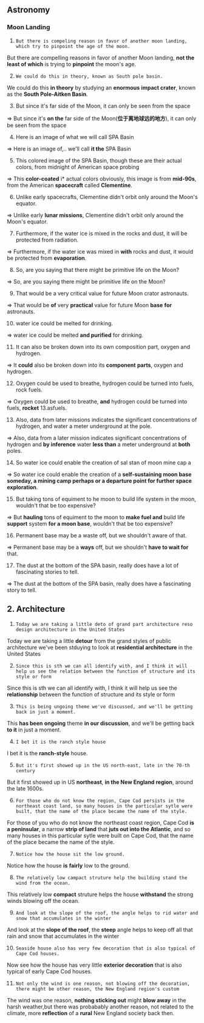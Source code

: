 ## Astronomy
### Moon Landing
1. `But there is compeling reason in favor of another moon landing, which try to pinpoint the age of the moon.`

But there are compelling reasons in favor of another Moon landing, **not the least of which** is trying to **pinpoint** the moon's age.

2. `We could do this in theory, known as South pole basin.`

We could do this **in theory** by studying an **enormous** **impact crater**, known as the **South Pole-Aitken Basin**.

3. But since it's far side of the Moon, it can only be seen from the space

=> But since it's **on the** far side of the Moon(**位于离地球远的地方**), it can only be seen from the space

4. Here is an image of what we will call SPA Basin

=> Here is an image of,.. we'll call **it the** SPA Basin

5. This colored image of the SPA Basin, though these are their actual colors, from midnight of American space probing 

=> This **color-coated** i* actual colors obviously, this image is from **mid-90s**, from the American **spacecraft** called **Clementine**. 

6. Unlike early spacecrafts, Clementine didn't orbit only around the Moon's equator.

=> Unlike early **lunar missions**, Clementine didn't orbit only around the Moon's equator.


7. Furthermore, if the water ice is mixed in the rocks and dust, it will be protected from radiation.

=> Furthermore, if the water ice was mixed in **with** rocks and dust, it would be protected from **evaporation**.


8. So, are you saying that there might be primitive life on the Moon?

=> So, are you saying there might be primitive life on the Moon?


9. That would be a very critical value for future Moon crator astronauts.

=> That would be **of** very **practical** value for future Moon **base** **for** astronauts.


10. water ice could be melted for drinking.

=> water ice could be melted **and purified** for drinking.

11. It can also be broken down into its own composition part, oxygen and hydrogen.

=> It **could** also be broken down into its **component** **parts**, oxygen and hydrogen.

12. Oxygen could be used to breathe, hydrogen could be turned into fuels, rock fuels.

=> Oxygen could be used to breathe, **and** hydrogen could be turned into fuels, **rocket** 13.asfuels.

13. Also, data from later missions indicates the significant concentrations of hydrogen, and water a meter underground at the pole.

=> Also, data from a later mission indicates significant concentrations of hydrogen and **by inference** water **less than** a meter underground at **both** poles.


14. So water ice could enable the creation of sal stan of moon mine cap a 


=> So water ice could enable the creation of a **self-sustaining moon base someday, a mining camp perhaps or a departure point for further space exploration**.


15. But taking tons of equiment to he moon to build life system in the moon, wouldn't that be too expensive?

=> But **hauling** tons of equiment to the moon to **make fuel and** build life **support** system **for a moon base**, wouldn't that be too expensive?

16. Permanent base may be a waste off, but we shouldn't aware of that.

=> Permanent base may be a **ways** off, but we shouldn't **have to wait for** that. 


17. The dust at the bottom of the SPA basin, really does have a lot of fascinating stories to tell.

=> The dust at the bottom of the SPA basin, really does have a fascinating story to tell.



## 2. Architecture
1. `Today we are taking a little deto of grand part architecture reso design architecture in the United States`

Today we are taking a little **detour** from the grand styles of public architecture we've been stduying to look at **residential architecture** in the United States

2. `Since this is sth we can all identify with, and I think it will help us see the relation between the function of structure and its style or form`

Since this is sth we can all identify with, I think it will help us see the **relationship** between the function of structure and its style or form



3. `This is being ungoing theme we've discussed, and we'll be getting back in just a moment.`

This **has been** **ongoing** theme **in our discussion**, and we'll be getting back **to it** in just a moment.



4. `I bet it is the ranch style house`

I bet it is the **ranch-style** house.


5. `But it's first showed up in the US north-east, late in the 70-th century`

But it first showed up in US **northeast**, **in the New England region**, around the late 1600s.

6. `For those who do not know the region, Cape Cod persists in the northeast coast land, so many houses in the particular sytle were built, that the name of the place became the name of the style.`


For those of you who do not know the northeast coast region, Cape Cod **is a peninsular**, a narrow **strip of land** that **juts out into the Atlantic**, and so many houses in this particular sytle were built on Cape Cod, that the name of the place became the name of the style.


7. `Notice how the house sit the low ground.`

Notice how the house **is** **fairly** low to the ground.

8. `The relatively low campact struture help the building stand the wind from the ocean.`

This relatively low **compact** struture helps the house **withstand** the strong winds blowing off the ocean.

9. `And look at the slope of the roof, the angle helps to rid water and snow that accumulates in the winter`

And look at the **slope of the roof**, the **steep** angle helps to keep off all that rain and snow that accumulates in the winter


10. `Seaside house also has very few decoration that is also typical of Cape Cod houses.`

Now see how the house has very little **exterior decoration** that is also typical of early Cape Cod houses.

11. `Not only the wind is one reason, not blowing off the decoration, there might be other reason, the New England region's custom`

The wind was one reason, **nothing sticking out** might **blow away** in the harsh weather,but there was probabably another reason, not related to the climate, more **reflection** of a **rural** New England society back then.

